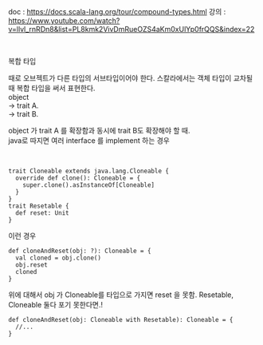 
doc : https://docs.scala-lang.org/tour/compound-types.html
강의 : https://www.youtube.com/watch?v=llvl_rnRDn8&list=PL8kmk2VivDmRueOZS4aKm0xUlYp0frQQS&index=22    

<br/>

복합 타입    

때로 오브젝트가 다른 타입의 서브타입이어야 한다. 스칼라에서는 객체 타입이 교차될 때 복합 타입을 써서 표현한다.    
object    
-> trait A.   
-> trait B.   

object 가 trait A 를 확장함과 동시에 trait B도 확장해야 할 때.    
java로 따지면 여러 interface 를 implement 하는 경우 

<br/>

```
trait Cloneable extends java.lang.Cloneable {
  override def clone(): Cloneable = {
    super.clone().asInstanceOf[Cloneable]
  }
}
trait Resetable {
  def reset: Unit
}

```
이런 경우
```
def cloneAndReset(obj: ?): Cloneable = {
  val cloned = obj.clone()
  obj.reset
  cloned
}
```
위에 대해서 obj 가 Cloneable를 타입으로 가지면 reset 을 못함. Resetable, Cloneable 둘다 포기 못한다면.!
```
def cloneAndReset(obj: Cloneable with Resetable): Cloneable = {
  //...
}
```

